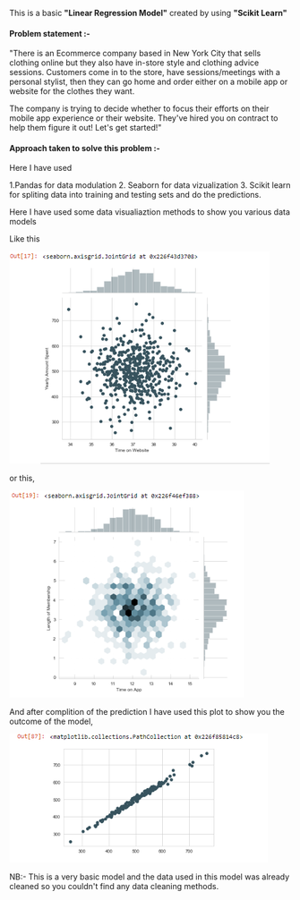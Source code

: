 This is a basic <b>"Linear Regression Model"</b> created by using <b>"Scikit Learn"</b>

<h4>Problem statement :-</h4> 

"There is an Ecommerce company based in New York City that sells clothing online but they also have in-store style and clothing advice sessions.
Customers come in to the store, have sessions/meetings with a personal stylist, then they can go home and order either on a mobile app or website for the clothes they want.

The company is trying to decide whether to focus their efforts on their mobile app experience or their website. They've hired you on contract to help them figure it out! Let's get started!"


<h4>Approach taken to solve this problem :-</h4>

Here I have used 

1.Pandas for data modulation
2. Seaborn for data vizualization
3. Scikit  learn for spliting data into training and testing sets and do the predictions.


Here I have used some data visualiaztion methods to show you various data models

Like this


<img src="Images/JointPlot.PNG">

or this,


<img src="Images/HeatPlot.PNG">


And after complition of the prediction I have used this plot to show you the outcome of the model,


<img src="Images/AfterPrediction.PNG">



NB:- This is a very basic model and the data used in this model was already cleaned so you couldn't find any data cleaning methods.


